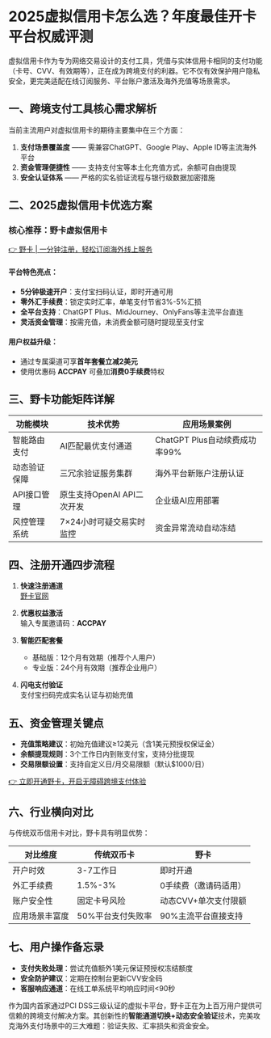 # 2025虚拟信用卡怎么选？年度最佳开卡平台权威评测

虚拟信用卡作为专为网络交易设计的支付工具，凭借与实体信用卡相同的支付功能（卡号、CVV、有效期等），正在成为跨境支付的利器。它不仅有效保护用户隐私安全，更完美适配在线订阅服务、平台账户激活及海外充值等场景需求。

## 一、跨境支付工具核心需求解析

当前主流用户对虚拟信用卡的期待主要集中在三个方面：
1. **支付场景覆盖度** —— 需兼容ChatGPT、Google Play、Apple ID等主流海外平台
2. **资金管理便捷性** —— 支持支付宝等本土化充值方式，余额可自由提现
3. **安全认证体系** —— 严格的实名验证流程与银行级数据加密措施

## 二、2025虚拟信用卡优选方案

### 核心推荐：野卡虚拟信用卡

[👉 野卡 | 一分钟注册，轻松订阅海外线上服务](https://bbtdd.com/yeka)

#### 平台特色亮点：
- **5分钟极速开户**：支付宝扫码认证，即时开通可用
- **零外汇手续费**：锁定实时汇率，单笔支付节省3%-5%汇损
- **全平台支持**：ChatGPT Plus、MidJourney、OnlyFans等主流平台直连
- **灵活资金管理**：按需充值，未消费金额可随时提现至支付宝

#### 用户权益升级：
- 通过专属渠道可享**首年套餐立减2美元**
- 使用优惠码 **ACCPAY** 可叠加**消费0手续费**特权

## 三、野卡功能矩阵详解

| 功能模块       | 技术优势                          | 应用场景案例                   |
|----------------|-----------------------------------|------------------------------|
| 智能路由支付   | AI匹配最优支付通道                | ChatGPT Plus自动续费成功率99% |
| 动态验证保障   | 三冗余验证服务集群                | 海外平台新账户注册认证         |
| API接口管理    | 原生支持OpenAI API二次开发        | 企业级AI应用部署               |
| 风控管理系统   | 7×24小时可疑交易实时监控         | 资金异常流动自动冻结           |

## 四、注册开通四步流程

1. **快速注册通道**  
   [野卡官网](https://bbtdd.com/yeka)

2. **优惠权益激活**  
   输入专属邀请码：**ACCPAY**

3. **智能匹配套餐**  
   - 基础版：12个月有效期（推荐个人用户）
   - 专业版：24个月有效期（推荐企业用户）

4. **闪电支付验证**  
   支付宝扫码完成实名认证与初始充值

## 五、资金管理关键点

- **充值策略建议**：初始充值建议≥12美元（含1美元预授权保证金）
- **余额提现规则**：3个工作日内到账支付宝，支持分批提现
- **交易限额设置**：支持自定义日/月交易限额（默认$1000/日）

[👉 立即开通野卡，开启无障碍跨境支付体验](https://bbtdd.com/yeka)

## 六、行业横向对比

与传统双币信用卡对比，野卡具有明显优势：

| 对比维度       | 传统双币卡               | 野卡                |
|---------------|-------------------------|-------------------------|
| 开户时效       | 3-7工作日               | 即时开通                |
| 外汇手续费     | 1.5%-3%                 | 0手续费（邀请码适用）    |
| 账户安全性     | 固定卡号风险            | 动态CVV+单次支付限额    |
| 应用场景丰富度 | 50%平台支付失败率       | 90%主流平台直接支持     |

## 七、用户操作备忘录

- **支付失败处理**：尝试充值额外1美元保证预授权冻结额度
- **安全防护建议**：定期在控制台更新CVV安全码
- **客服响应通道**：在线工单系统平均响应时间<90秒

作为国内首家通过PCI DSS三级认证的虚拟卡平台，野卡正在为上百万用户提供可信赖的跨境支付解决方案。其创新性的**智能通道切换+动态安全验证**技术，完美攻克海外支付场景中的三大难题：验证失败、汇率损失和资金安全。